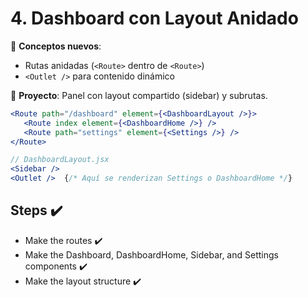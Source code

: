 # **4. Dashboard con Layout Anidado**

📌 **Conceptos nuevos**:

-  Rutas anidadas (`<Route>` dentro de `<Route>`)
-  `<Outlet />` para contenido dinámico

🔨 **Proyecto**: Panel con layout compartido (sidebar) y subrutas.

```jsx
<Route path="/dashboard" element={<DashboardLayout />}>
   <Route index element={<DashboardHome />} />
   <Route path="settings" element={<Settings />} />
</Route>
```

```jsx
// DashboardLayout.jsx
<Sidebar />
<Outlet />  {/* Aquí se renderizan Settings o DashboardHome */}
```

## Steps ✔️

-  Make the routes ✔️
-  Make the Dashboard, DashboardHome, Sidebar, and Settings components ✔️
-  Make the layout structure ✔️
